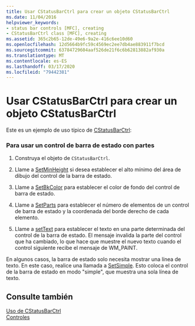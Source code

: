 ```yaml
---
title: Usar CStatusBarCtrl para crear un objeto CStatusBarCtrl
ms.date: 11/04/2016
helpviewer_keywords:
- status bar controls [MFC], creating
- CStatusBarCtrl class [MFC], creating
ms.assetid: 365c2b65-12de-49e6-9a2e-416c6ee10d60
ms.openlocfilehash: 12d5664b9fc59c4569ec2ee7db4ae883911f7bcd
ms.sourcegitcommit: 63784729604aaf526de21f6c6b62813882af930a
ms.translationtype: MT
ms.contentlocale: es-ES
ms.lasthandoff: 03/17/2020
ms.locfileid: "79442381"
---
```

# <a name="using-cstatusbarctrl-to-create-a-cstatusbarctrl-object"></a>Usar CStatusBarCtrl para crear un objeto CStatusBarCtrl

Este es un ejemplo de uso típico de [CStatusBarCtrl](../mfc/reference/cstatusbarctrl-class.md):

### <a name="to-use-a-status-bar-control-with-parts"></a>Para usar un control de barra de estado con partes

1. Construya el objeto de `CStatusBarCtrl`.

1. Llame a [SetMinHeight](../mfc/reference/cstatusbarctrl-class.md#setminheight) si desea establecer el alto mínimo del área de dibujo del control de la barra de estado.

1. Llame a [SetBkColor](../mfc/reference/cstatusbarctrl-class.md#setbkcolor) para establecer el color de fondo del control de barra de estado.

1. Llame a [SetParts](../mfc/reference/cstatusbarctrl-class.md#setparts) para establecer el número de elementos de un control de barra de estado y la coordenada del borde derecho de cada elemento.

1. Llame a [setText](../mfc/reference/cstatusbarctrl-class.md#settext) para establecer el texto en una parte determinada del control de la barra de estado. El mensaje invalida la parte del control que ha cambiado, lo que hace que muestre el nuevo texto cuando el control siguiente recibe el mensaje de WM_PAINT.

En algunos casos, la barra de estado solo necesita mostrar una línea de texto. En este caso, realice una llamada a [SetSimple](../mfc/reference/cstatusbarctrl-class.md#setsimple). Esto coloca el control de la barra de estado en modo "simple", que muestra una sola línea de texto.

## <a name="see-also"></a>Consulte también

[Uso de CStatusBarCtrl](../mfc/using-cstatusbarctrl.md)<br/>
[Controles](../mfc/controls-mfc.md)
